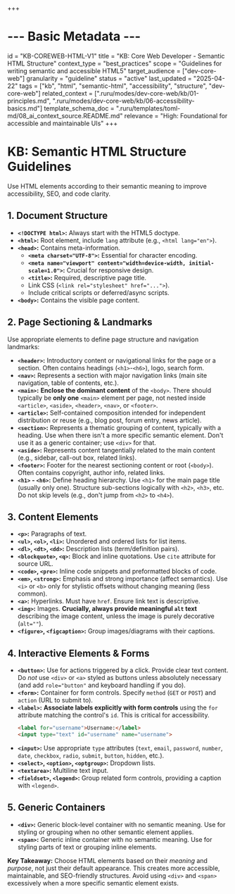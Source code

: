 +++
# --- Basic Metadata ---
id = "KB-COREWEB-HTML-V1"
title = "KB: Core Web Developer - Semantic HTML Structure"
context_type = "best_practices"
scope = "Guidelines for writing semantic and accessible HTML5"
target_audience = ["dev-core-web"]
granularity = "guideline"
status = "active"
last_updated = "2025-04-22"
tags = ["kb", "html", "semantic-html", "accessibility", "structure", "dev-core-web"]
related_context = [".ruru/modes/dev-core-web/kb/01-principles.md", ".ruru/modes/dev-core-web/kb/06-accessibility-basics.md"]
template_schema_doc = ".ruru/templates/toml-md/08_ai_context_source.README.md"
relevance = "High: Foundational for accessible and maintainable UIs"
+++

# KB: Semantic HTML Structure Guidelines

Use HTML elements according to their semantic meaning to improve accessibility, SEO, and code clarity.

## 1. Document Structure

*   **`<!DOCTYPE html>`:** Always start with the HTML5 doctype.
*   **`<html>`:** Root element, include `lang` attribute (e.g., `<html lang="en">`).
*   **`<head>`:** Contains meta-information.
    *   **`<meta charset="UTF-8">`:** Essential for character encoding.
    *   **`<meta name="viewport" content="width=device-width, initial-scale=1.0">`:** Crucial for responsive design.
    *   **`<title>`:** Required, descriptive page title.
    *   Link CSS (`<link rel="stylesheet" href="...">`).
    *   Include critical scripts or deferred/async scripts.
*   **`<body>`:** Contains the visible page content.

## 2. Page Sectioning & Landmarks

Use appropriate elements to define page structure and navigation landmarks:

*   **`<header>`:** Introductory content or navigational links for the page or a section. Often contains headings (`<h1>`-`<h6>`), logo, search form.
*   **`<nav>`:** Represents a section with major navigation links (main site navigation, table of contents, etc.).
*   **`<main>`:** **Enclose the dominant content** of the `<body>`. There should typically be **only one** `<main>` element per page, not nested inside `<article>`, `<aside>`, `<header>`, `<nav>`, or `<footer>`.
*   **`<article>`:** Self-contained composition intended for independent distribution or reuse (e.g., blog post, forum entry, news article).
*   **`<section>`:** Represents a thematic grouping of content, typically with a heading. Use when there isn't a more specific semantic element. Don't use it as a generic container; use `<div>` for that.
*   **`<aside>`:** Represents content tangentially related to the main content (e.g., sidebar, call-out box, related links).
*   **`<footer>`:** Footer for the nearest sectioning content or root (`<body>`). Often contains copyright, author info, related links.
*   **`<h1>` - `<h6>`:** Define heading hierarchy. Use `<h1>` for the main page title (usually only one). Structure sub-sections logically with `<h2>`, `<h3>`, etc. Do not skip levels (e.g., don't jump from `<h2>` to `<h4>`).

## 3. Content Elements

*   **`<p>`:** Paragraphs of text.
*   **`<ul>`, `<ol>`, `<li>`:** Unordered and ordered lists for list items.
*   **`<dl>`, `<dt>`, `<dd>`:** Description lists (term/definition pairs).
*   **`<blockquote>`, `<q>`:** Block and inline quotations. Use `cite` attribute for source URL.
*   **`<code>`, `<pre>`:** Inline code snippets and preformatted blocks of code.
*   **`<em>`, `<strong>`:** Emphasis and strong importance (affect semantics). Use `<i>` or `<b>` only for stylistic offsets without changing meaning (less common).
*   **`<a>`:** Hyperlinks. Must have `href`. Ensure link text is descriptive.
*   **`<img>`:** Images. **Crucially, always provide meaningful `alt` text** describing the image content, unless the image is purely decorative (`alt=""`).
*   **`<figure>`, `<figcaption>`:** Group images/diagrams with their captions.

## 4. Interactive Elements & Forms

*   **`<button>`:** Use for actions triggered by a click. Provide clear text content. Do *not* use `<div>` or `<a>` styled as buttons unless absolutely necessary (and add `role="button"` and keyboard handling if you do).
*   **`<form>`:** Container for form controls. Specify `method` (`GET` or `POST`) and `action` (URL to submit to).
*   **`<label>`:** **Associate labels explicitly with form controls** using the `for` attribute matching the control's `id`. This is critical for accessibility.
    ```html
    <label for="username">Username:</label>
    <input type="text" id="username" name="username">
    ```
*   **`<input>`:** Use appropriate `type` attributes (`text`, `email`, `password`, `number`, `date`, `checkbox`, `radio`, `submit`, `button`, `hidden`, etc.).
*   **`<select>`, `<option>`, `<optgroup>`:** Dropdown lists.
*   **`<textarea>`:** Multiline text input.
*   **`<fieldset>`, `<legend>`:** Group related form controls, providing a caption with `<legend>`.

## 5. Generic Containers

*   **`<div>`:** Generic block-level container with no semantic meaning. Use for styling or grouping when no other semantic element applies.
*   **`<span>`:** Generic inline container with no semantic meaning. Use for styling parts of text or grouping inline elements.

**Key Takeaway:** Choose HTML elements based on their *meaning* and *purpose*, not just their default appearance. This creates more accessible, maintainable, and SEO-friendly structures. Avoid using `<div>` and `<span>` excessively when a more specific semantic element exists.
